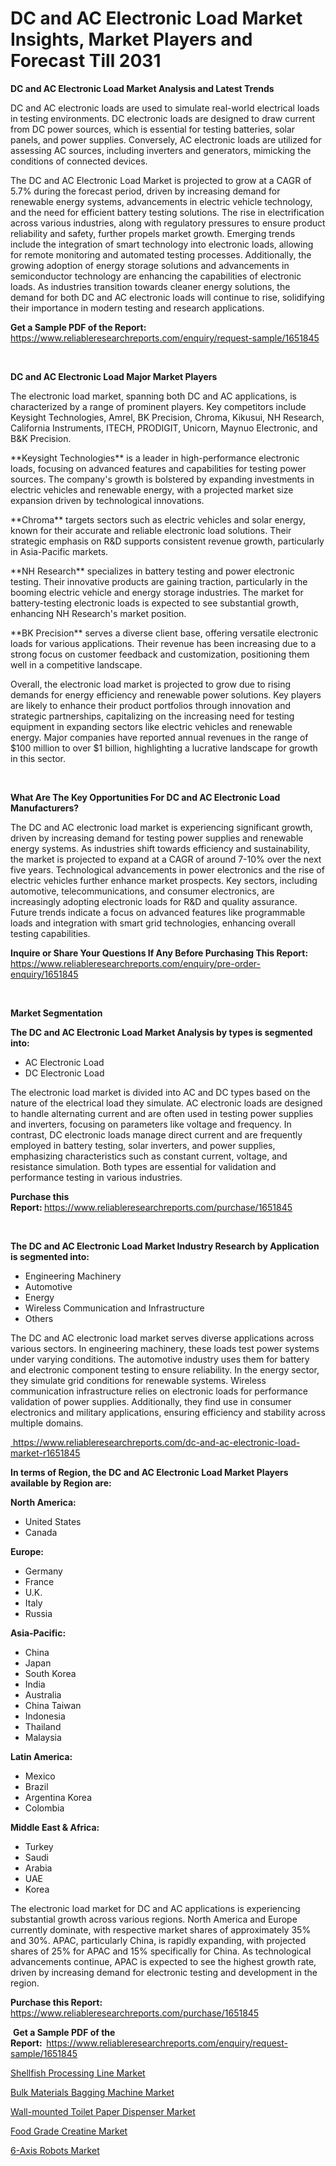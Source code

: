 <p><h1>DC and AC Electronic Load Market Insights, Market Players and Forecast Till 2031</h1></p><p><strong>DC and AC Electronic Load Market Analysis and Latest Trends</strong></p>
<p><p>DC and AC electronic loads are used to simulate real-world electrical loads in testing environments. DC electronic loads are designed to draw current from DC power sources, which is essential for testing batteries, solar panels, and power supplies. Conversely, AC electronic loads are utilized for assessing AC sources, including inverters and generators, mimicking the conditions of connected devices.</p><p>The DC and AC Electronic Load Market is projected to grow at a CAGR of 5.7% during the forecast period, driven by increasing demand for renewable energy systems, advancements in electric vehicle technology, and the need for efficient battery testing solutions. The rise in electrification across various industries, along with regulatory pressures to ensure product reliability and safety, further propels market growth. Emerging trends include the integration of smart technology into electronic loads, allowing for remote monitoring and automated testing processes. Additionally, the growing adoption of energy storage solutions and advancements in semiconductor technology are enhancing the capabilities of electronic loads. As industries transition towards cleaner energy solutions, the demand for both DC and AC electronic loads will continue to rise, solidifying their importance in modern testing and research applications.</p></p>
<p><strong>Get a Sample PDF of the Report:&nbsp;</strong> <a href="https://www.reliableresearchreports.com/enquiry/request-sample/1651845?utm_campaign=113&utm_medium=2&utm_source=Github&utm_content=ia&utm_term=08122024&utm_id=dc-and-ac-electronic-load">https://www.reliableresearchreports.com/enquiry/request-sample/1651845</a></p>
<p>&nbsp;</p>
<p><strong>DC and AC Electronic Load Major Market Players</strong></p>
<p><p>The electronic load market, spanning both DC and AC applications, is characterized by a range of prominent players. Key competitors include Keysight Technologies, Amrel, BK Precision, Chroma, Kikusui, NH Research, California Instruments, ITECH, PRODIGIT, Unicorn, Maynuo Electronic, and B&K Precision.</p><p>**Keysight Technologies** is a leader in high-performance electronic loads, focusing on advanced features and capabilities for testing power sources. The company's growth is bolstered by expanding investments in electric vehicles and renewable energy, with a projected market size expansion driven by technological innovations.</p><p>**Chroma** targets sectors such as electric vehicles and solar energy, known for their accurate and reliable electronic load solutions. Their strategic emphasis on R&D supports consistent revenue growth, particularly in Asia-Pacific markets.</p><p>**NH Research** specializes in battery testing and power electronic testing. Their innovative products are gaining traction, particularly in the booming electric vehicle and energy storage industries. The market for battery-testing electronic loads is expected to see substantial growth, enhancing NH Research's market position.</p><p>**BK Precision** serves a diverse client base, offering versatile electronic loads for various applications. Their revenue has been increasing due to a strong focus on customer feedback and customization, positioning them well in a competitive landscape.</p><p>Overall, the electronic load market is projected to grow due to rising demands for energy efficiency and renewable power solutions. Key players are likely to enhance their product portfolios through innovation and strategic partnerships, capitalizing on the increasing need for testing equipment in expanding sectors like electric vehicles and renewable energy. Major companies have reported annual revenues in the range of $100 million to over $1 billion, highlighting a lucrative landscape for growth in this sector.</p></p>
<p>&nbsp;</p>
<p><strong>What Are The Key Opportunities For DC and AC Electronic Load Manufacturers?</strong></p>
<p><p>The DC and AC electronic load market is experiencing significant growth, driven by increasing demand for testing power supplies and renewable energy systems. As industries shift towards efficiency and sustainability, the market is projected to expand at a CAGR of around 7-10% over the next five years. Technological advancements in power electronics and the rise of electric vehicles further enhance market prospects. Key sectors, including automotive, telecommunications, and consumer electronics, are increasingly adopting electronic loads for R&D and quality assurance. Future trends indicate a focus on advanced features like programmable loads and integration with smart grid technologies, enhancing overall testing capabilities.</p></p>
<p><strong>Inquire or Share Your Questions If Any Before Purchasing This Report:</strong> <a href="https://www.reliableresearchreports.com/enquiry/pre-order-enquiry/1651845?utm_campaign=113&utm_medium=2&utm_source=Github&utm_content=ia&utm_term=08122024&utm_id=dc-and-ac-electronic-load">https://www.reliableresearchreports.com/enquiry/pre-order-enquiry/1651845</a></p>
<p>&nbsp;</p>
<p><strong>Market Segmentation</strong></p>
<p><strong>The DC and AC Electronic Load Market Analysis by types is segmented into:</strong></p>
<p><ul><li>AC Electronic Load</li><li>DC Electronic Load</li></ul></p>
<p><p>The electronic load market is divided into AC and DC types based on the nature of the electrical load they simulate. AC electronic loads are designed to handle alternating current and are often used in testing power supplies and inverters, focusing on parameters like voltage and frequency. In contrast, DC electronic loads manage direct current and are frequently employed in battery testing, solar inverters, and power supplies, emphasizing characteristics such as constant current, voltage, and resistance simulation. Both types are essential for validation and performance testing in various industries.</p></p>
<p><strong>Purchase this Report:&nbsp;</strong><a href="https://www.reliableresearchreports.com/purchase/1651845?utm_campaign=113&utm_medium=2&utm_source=Github&utm_content=ia&utm_term=08122024&utm_id=dc-and-ac-electronic-load">https://www.reliableresearchreports.com/purchase/1651845</a></p>
<p>&nbsp;</p>
<p><strong>The DC and AC Electronic Load Market Industry Research by Application is segmented into:</strong></p>
<p><ul><li>Engineering Machinery</li><li>Automotive</li><li>Energy</li><li>Wireless Communication and Infrastructure</li><li>Others</li></ul></p>
<p><p>The DC and AC electronic load market serves diverse applications across various sectors. In engineering machinery, these loads test power systems under varying conditions. The automotive industry uses them for battery and electronic component testing to ensure reliability. In the energy sector, they simulate grid conditions for renewable systems. Wireless communication infrastructure relies on electronic loads for performance validation of power supplies. Additionally, they find use in consumer electronics and military applications, ensuring efficiency and stability across multiple domains.</p></p>
<p><a href="https://www.reliableresearchreports.com/dc-and-ac-electronic-load-market-r1651845?utm_campaign=113&utm_medium=2&utm_source=Github&utm_content=ia&utm_term=08122024&utm_id=dc-and-ac-electronic-load">&nbsp;https://www.reliableresearchreports.com/dc-and-ac-electronic-load-market-r1651845</a></p>
<p><strong>In terms of Region, the DC and AC Electronic Load Market Players available by Region are:</strong></p>
<p>
    <p> <strong> North America: </strong>
        <ul>
            <li>United States</li>
            <li>Canada</li>
        </ul>
        </p> 
    <p> <strong> Europe: </strong>
        <ul>
            <li>Germany</li>
            <li>France</li>
            <li>U.K.</li>
            <li>Italy</li>
            <li>Russia</li>
        </ul>
        </p> 
    <p> <strong> Asia-Pacific: </strong>
        <ul>
            <li>China</li>
            <li>Japan</li>
            <li>South Korea</li>
            <li>India</li>
            <li>Australia</li>
            <li>China Taiwan</li>
            <li>Indonesia</li>
            <li>Thailand</li>
            <li>Malaysia</li>
        </ul>
        </p> 
    <p> <strong> Latin America: </strong>
        <ul>
            <li>Mexico</li>
            <li>Brazil</li>
            <li>Argentina Korea</li>
            <li>Colombia</li>
        </ul>
        </p> 
    <p> <strong> Middle East & Africa: </strong>
        <ul>
            <li>Turkey</li>
            <li>Saudi</li>
            <li>Arabia</li>
            <li>UAE</li>
            <li>Korea</li>
        </ul>
    </p>
    </p>
<p><p>The electronic load market for DC and AC applications is experiencing substantial growth across various regions. North America and Europe currently dominate, with respective market shares of approximately 35% and 30%. APAC, particularly China, is rapidly expanding, with projected shares of 25% for APAC and 15% specifically for China. As technological advancements continue, APAC is expected to see the highest growth rate, driven by increasing demand for electronic testing and development in the region.</p></p>
<p><strong>Purchase this Report: </strong><a href="https://www.reliableresearchreports.com/purchase/1651845?utm_campaign=113&utm_medium=2&utm_source=Github&utm_content=ia&utm_term=08122024&utm_id=dc-and-ac-electronic-load">https://www.reliableresearchreports.com/purchase/1651845</a></p>
<p>&nbsp;<strong>Get a Sample PDF of the Report:&nbsp;&nbsp;</strong><a href="https://www.reliableresearchreports.com/enquiry/request-sample/1651845?utm_campaign=113&utm_medium=2&utm_source=Github&utm_content=ia&utm_term=08122024&utm_id=dc-and-ac-electronic-load">https://www.reliableresearchreports.com/enquiry/request-sample/1651845</a></p>
<p><strong></strong></p>
<p><p><a href="https://www.linkedin.com/pulse/global-shellfish-processing-line-market-analysis-statisticson-uts8c?utm_campaign=113&utm_medium=2&utm_source=Github&utm_content=ia&utm_term=08122024&utm_id=dc-and-ac-electronic-load">Shellfish Processing Line Market</a></p><p><a href="https://www.linkedin.com/pulse/in-depth-analysis-bulk-materials-bagging-machine-market-projected-kgajc?utm_campaign=113&utm_medium=2&utm_source=Github&utm_content=ia&utm_term=08122024&utm_id=dc-and-ac-electronic-load">Bulk Materials Bagging Machine Market</a></p><p><a href="https://www.linkedin.com/pulse/resilient-growth-expected-global-wall-mounted-toilet-paper-3bblc?utm_campaign=113&utm_medium=2&utm_source=Github&utm_content=ia&utm_term=08122024&utm_id=dc-and-ac-electronic-load">Wall-mounted Toilet Paper Dispenser Market</a></p><p><a href="https://github.com/LilianFaulkner65/Market-Research-Report-List-1/blob/main/food-grade-creatine-market.md?utm_campaign=113&utm_medium=2&utm_source=Github&utm_content=ia&utm_term=08122024&utm_id=dc-and-ac-electronic-load">Food Grade Creatine Market</a></p><p><a href="https://github.com/SamiaChowdhury801/Market-Research-Report-List-1/blob/main/6-axis-robots-market.md?utm_campaign=113&utm_medium=2&utm_source=Github&utm_content=ia&utm_term=08122024&utm_id=dc-and-ac-electronic-load">6-Axis Robots Market</a></p></p>